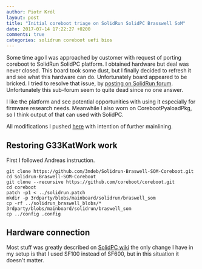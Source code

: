 ```yaml
---
author: Piotr Król
layout: post
title: "Initial coreboot triage on SolidRun SolidPC Brasswell SoM"
date: 2017-07-14 17:22:27 +0200
comments: true
categories: solidrun coreboot uefi bios
---
```


Some time ago I was approached by customer with request of porting coreboot to
SolidRun SolidPC platform. I obtained hardware but deal was never closed. This
board took some dust, but I finally decided to refresh it and see what this
hardware can do. Unfortunately board appeared to be bricked. I tried to resolve
that issue, by [posting on SolidRun forum](http://forum.solid-run.com/linux-kernel-bootloaders-and-bios-f40/is-my-solidpc-broken--t3242.html).
Unfortunately this sub-forum seem to quite dead since no one answer.

I like the platform and see potential opportunities with using it especially
for firmware research needs. Meanwhile I also worn on CorebootPyaloadPkg, so I
think output of that can used with SolidPC.

All modifications I pushed [here](https://github.com/3mdeb/Solidrun-Braswell-SOM-Coreboot) with intention of further mainlining.

## Restoring G33KatWork work

First I followed Andreas instruction.

```
git clone https://github.com/3mdeb/Solidrun-Braswell-SOM-Coreboot.git
cd Solidrun-Braswell-SOM-Coreboot
git clone --recursive https://github.com/coreboot/coreboot.git
cd coreboot
patch -p1 < ../solidrun.patch
mkdir -p 3rdparty/blobs/mainboard/solidrun/braswell_som
cp -rf ../solidrun_braswell_blobs/* 3rdparty/blobs/mainboard/solidrun/braswell_som
cp ../config .config
```

## Hardware connection

Most stuff was greatly described on [SolidPC wiki](https://wiki.solid-run.com/doku.php?id=products:ibx:software:development:bios:dediprog)
the only change I have in my setup is that I used SF100 instead of SF600, but
in this situation it doesn't matter.
